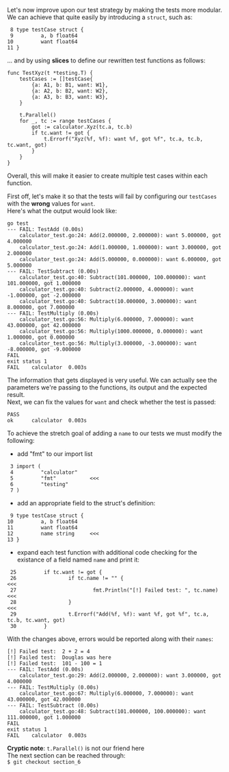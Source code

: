 Let's now improve upon our test strategy by making the tests more modular. We can achieve that quite easily by introducing a `struct`, such as:<br/>
```
 8 type testCase struct {
 9         a, b float64
10         want float64
11 }
```
... and by using **slices** to define our rewritten test functions as follows:<br/>
```
func TestXyz(t *testing.T) {
	testCases := []testCase{
		{a: A1, b: B1, want: W1},
		{a: A2, b: B2, want: W2},
		{a: A3, b: B3, want: W3},
	}

	t.Parallel()
	for _, tc := range testCases {
		got := calculator.Xyz(tc.a, tc.b)
		if tc.want != got {
			t.Errorf("Xyz(%f, %f): want %f, got %f", tc.a, tc.b, tc.want, got)
		}
	}
}
```
Overall, this will make it easier to create multiple test cases within each function.

First off, let's make it so that the tests will fail by configuring our `testCases` with the **wrong** values for `want`.<br/>
Here's what the output would look like:<br/>
```
go test
--- FAIL: TestAdd (0.00s)
    calculator_test.go:24: Add(2.000000, 2.000000): want 5.000000, got 4.000000
    calculator_test.go:24: Add(1.000000, 1.000000): want 3.000000, got 2.000000
    calculator_test.go:24: Add(5.000000, 0.000000): want 6.000000, got 5.000000
--- FAIL: TestSubtract (0.00s)
    calculator_test.go:40: Subtract(101.000000, 100.000000): want 101.000000, got 1.000000
    calculator_test.go:40: Subtract(2.000000, 4.000000): want -1.000000, got -2.000000
    calculator_test.go:40: Subtract(10.000000, 3.000000): want 8.000000, got 7.000000
--- FAIL: TestMultiply (0.00s)
    calculator_test.go:56: Multiply(6.000000, 7.000000): want 43.000000, got 42.000000
    calculator_test.go:56: Multiply(1000.000000, 0.000000): want 1.000000, got 0.000000
    calculator_test.go:56: Multiply(3.000000, -3.000000): want -8.000000, got -9.000000
FAIL
exit status 1
FAIL	calculator	0.003s
```
The information that gets displayed is very useful. We can actually see the parameters we're passing to the functions, its output and the expected result.<br/>
Next, we can fix the values for `want` and check whether the test is passed:<br/>
```
PASS
ok  	calculator	0.003s
```
To achieve the stretch goal of adding a `name` to our tests we must modify the following:<br/>
- add "fmt" to our import list
```
 3 import (
 4         "calculator"
 5         "fmt"           <<<
 6         "testing"
 7 )
```
- add an appropriate field to the struct's definition:
```
 9 type testCase struct {
10         a, b float64
11         want float64
12         name string     <<<
13 }
```
- expand each test function with additional code checking for the existance of a field named `name` and print it:<br/>
```
 25         if tc.want != got {
 26                 if tc.name != "" {                                     <<<
 27                         fmt.Println("[!] Failed test: ", tc.name)      <<<
 28                 }                                                      <<<
 29                 t.Errorf("Add(%f, %f): want %f, got %f", tc.a, tc.b, tc.want, got)
 30         }
```
With the changes above, errors would be reported along with their `names`:<br/>
```
[!] Failed test:  2 + 2 = 4
[!] Failed test:  Douglas was here
[!] Failed test:  101 - 100 = 1
--- FAIL: TestAdd (0.00s)
    calculator_test.go:29: Add(2.000000, 2.000000): want 3.000000, got 4.000000
--- FAIL: TestMultiply (0.00s)
    calculator_test.go:67: Multiply(6.000000, 7.000000): want 43.000000, got 42.000000
--- FAIL: TestSubtract (0.00s)
    calculator_test.go:48: Subtract(101.000000, 100.000000): want 111.000000, got 1.000000
FAIL
exit status 1
FAIL	calculator	0.003s
```
**Cryptic note**: `t.Parallel()` is not our friend here<br/>
The next section can be reached through:<br/>
`$ git checkout section_6`

